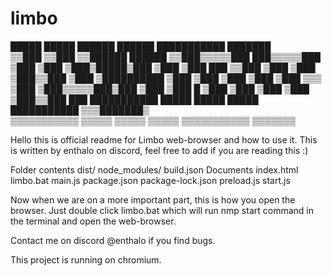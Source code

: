 # limbo
 █████       █████ ██████   ██████ ███████████     ███████   
▒▒███       ▒▒███ ▒▒██████ ██████ ▒▒███▒▒▒▒▒███  ███▒▒▒▒▒███ 
 ▒███        ▒███  ▒███▒█████▒███  ▒███    ▒███ ███     ▒▒███
 ▒███        ▒███  ▒███▒▒███ ▒███  ▒██████████ ▒███      ▒███
 ▒███        ▒███  ▒███ ▒▒▒  ▒███  ▒███▒▒▒▒▒███▒███      ▒███
 ▒███      █ ▒███  ▒███      ▒███  ▒███    ▒███▒▒███     ███ 
 ███████████ █████ █████     █████ ███████████  ▒▒▒███████▒  
▒▒▒▒▒▒▒▒▒▒▒ ▒▒▒▒▒ ▒▒▒▒▒     ▒▒▒▒▒ ▒▒▒▒▒▒▒▒▒▒▒     ▒▒▒▒▒▒▒    
                                                             
                                                             
                                                             
Hello this is official readme for Limbo web-browser and how to use it. This is written by enthalo on discord, feel free to add if you are reading this :)

Folder contents
 dist/
 node_modules/
build.json
Documents
index.html
limbo.bat
main.js
package.json
package-lock.json
preload.js
start.js

Now when we are on a more important part, this is how you open the browser.
Just double click limbo.bat which will run nmp start command in the terminal and open
the web-browser.

Contact me on discord @enthalo if you find bugs.

This project is running on chromium.
